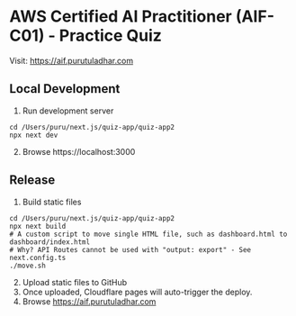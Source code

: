 # AWS Certified AI Practitioner (AIF-C01) - Practice Quiz

Visit: https://aif.purutuladhar.com


## Local Development

1. Run development server
```
cd /Users/puru/next.js/quiz-app/quiz-app2
npx next dev
```
2. Browse https://localhost:3000

## Release

1. Build static files
```
cd /Users/puru/next.js/quiz-app/quiz-app2
npx next build
# A custom script to move single HTML file, such as dashboard.html to dashboard/index.html
# Why? API Routes cannot be used with "output: export" - See next.config.ts
./move.sh
```

2. Upload static files to GitHub
3. Once uploaded, Cloudflare pages will auto-trigger the deploy.
4. Browse https://aif.purutuladhar.com
